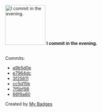 <img src="https://my-badges.github.io/my-badges/evening-commits.png" alt="I commit in the evening." title="I commit in the evening." width="128">
<strong>I commit in the evening.</strong>
<br><br>

Commits:

- <a href="https://github.com/diegolima/ainalyzer/commit/a9b5d0ed0f77a143f7cc021d8ef781f41034a3c7">a9b5d0e</a>
- <a href="https://github.com/arista-netdevops-community/cvp-in-gcp/commit/e7964dca174786d10acf221196a085b31ebbabcc">e7964dc</a>
- <a href="https://github.com/arista-netdevops-community/cvp-in-gcp/commit/3f25611abe57051e3672aaf1c52de3ec1f2edaac">3f25611</a>
- <a href="https://github.com/arista-netdevops-community/cvp-in-aws/commit/cc5d15b8424f98ce46810f3ba94a1cb9f4b14fd9">cc5d15b</a>
- <a href="https://github.com/arista-netdevops-community/cvp-in-aws/commit/7f5bf980bc34cd50abcdc22b65ee913a29648495">7f5bf98</a>
- <a href="https://github.com/arista-netdevops-community/cvp-in-aws/commit/66f9a604189a60831b121a22dad469f2640b6f19">66f9a60</a>


Created by <a href="https://github.com/my-badges/my-badges">My Badges</a>